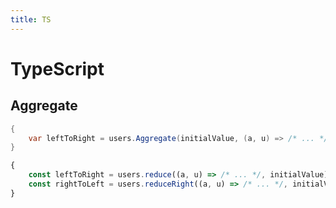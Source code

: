 ```yaml
---
title: TS
---
```



# TypeScript

## Aggregate

```csharp
{
    var leftToRight = users.Aggregate(initialValue, (a, u) => /* ... */);
}
```
```TypeScript
{
    const leftToRight = users.reduce((a, u) => /* ... */, initialValue);
    const rightToLeft = users.reduceRight((a, u) => /* ... */, initialValue);
}
```

